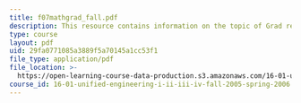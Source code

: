 ```yaml
---
title: f07mathgrad_fall.pdf
description: This resource contains information on the topic of Grad review.
type: course
layout: pdf
uid: 29fa0771085a3889f5a70145a1cc53f1
file_type: application/pdf
file_location: >-
  https://open-learning-course-data-production.s3.amazonaws.com/16-01-unified-engineering-i-ii-iii-iv-fall-2005-spring-2006/29fa0771085a3889f5a70145a1cc53f1_f07mathgrad_fall.pdf
course_id: 16-01-unified-engineering-i-ii-iii-iv-fall-2005-spring-2006
---
```

